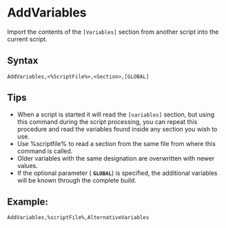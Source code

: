 # AddVariables #

Import the contents of the `[Variables]` section from another script into the current script.

## Syntax ##
```
AddVariables,<%ScriptFile%>,<Section>,[GLOBAL]
```

## Tips ##
  * When a script is started it will read the `[variables]` section, but using this command during the script processing, you can repeat this procedure and read the variables found inside any section you wish to use.
  * Use %scriptfile% to read a section from the same file from where this command is called.
  * Older variables with the same designation are overwritten with newer values.
  * If the optional parameter ( **`GLOBAL`**) is specified, the additional variables will be known through the complete build.

## Example: ##
```
AddVariables,%scriptFile%,AlternativeVariables 
```